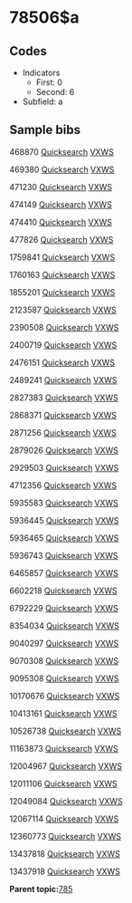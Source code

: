 # 78506$a

## Codes

-   Indicators
    -   First: 0
    -   Second: 6
-   Subfield: a

## Sample bibs

468870 [Quicksearch](https://search.library.yale.edu/catalog/468870) [VXWS](http://prodorbis.library.yale.edu:7014/vxws/GetHoldingsService?bibId=468870)

469380 [Quicksearch](https://search.library.yale.edu/catalog/469380) [VXWS](http://prodorbis.library.yale.edu:7014/vxws/GetHoldingsService?bibId=469380)

471230 [Quicksearch](https://search.library.yale.edu/catalog/471230) [VXWS](http://prodorbis.library.yale.edu:7014/vxws/GetHoldingsService?bibId=471230)

474149 [Quicksearch](https://search.library.yale.edu/catalog/474149) [VXWS](http://prodorbis.library.yale.edu:7014/vxws/GetHoldingsService?bibId=474149)

474410 [Quicksearch](https://search.library.yale.edu/catalog/474410) [VXWS](http://prodorbis.library.yale.edu:7014/vxws/GetHoldingsService?bibId=474410)

477826 [Quicksearch](https://search.library.yale.edu/catalog/477826) [VXWS](http://prodorbis.library.yale.edu:7014/vxws/GetHoldingsService?bibId=477826)

1759841 [Quicksearch](https://search.library.yale.edu/catalog/1759841) [VXWS](http://prodorbis.library.yale.edu:7014/vxws/GetHoldingsService?bibId=1759841)

1760163 [Quicksearch](https://search.library.yale.edu/catalog/1760163) [VXWS](http://prodorbis.library.yale.edu:7014/vxws/GetHoldingsService?bibId=1760163)

1855201 [Quicksearch](https://search.library.yale.edu/catalog/1855201) [VXWS](http://prodorbis.library.yale.edu:7014/vxws/GetHoldingsService?bibId=1855201)

2123587 [Quicksearch](https://search.library.yale.edu/catalog/2123587) [VXWS](http://prodorbis.library.yale.edu:7014/vxws/GetHoldingsService?bibId=2123587)

2390508 [Quicksearch](https://search.library.yale.edu/catalog/2390508) [VXWS](http://prodorbis.library.yale.edu:7014/vxws/GetHoldingsService?bibId=2390508)

2400719 [Quicksearch](https://search.library.yale.edu/catalog/2400719) [VXWS](http://prodorbis.library.yale.edu:7014/vxws/GetHoldingsService?bibId=2400719)

2476151 [Quicksearch](https://search.library.yale.edu/catalog/2476151) [VXWS](http://prodorbis.library.yale.edu:7014/vxws/GetHoldingsService?bibId=2476151)

2489241 [Quicksearch](https://search.library.yale.edu/catalog/2489241) [VXWS](http://prodorbis.library.yale.edu:7014/vxws/GetHoldingsService?bibId=2489241)

2827383 [Quicksearch](https://search.library.yale.edu/catalog/2827383) [VXWS](http://prodorbis.library.yale.edu:7014/vxws/GetHoldingsService?bibId=2827383)

2868371 [Quicksearch](https://search.library.yale.edu/catalog/2868371) [VXWS](http://prodorbis.library.yale.edu:7014/vxws/GetHoldingsService?bibId=2868371)

2871256 [Quicksearch](https://search.library.yale.edu/catalog/2871256) [VXWS](http://prodorbis.library.yale.edu:7014/vxws/GetHoldingsService?bibId=2871256)

2879026 [Quicksearch](https://search.library.yale.edu/catalog/2879026) [VXWS](http://prodorbis.library.yale.edu:7014/vxws/GetHoldingsService?bibId=2879026)

2929503 [Quicksearch](https://search.library.yale.edu/catalog/2929503) [VXWS](http://prodorbis.library.yale.edu:7014/vxws/GetHoldingsService?bibId=2929503)

4712356 [Quicksearch](https://search.library.yale.edu/catalog/4712356) [VXWS](http://prodorbis.library.yale.edu:7014/vxws/GetHoldingsService?bibId=4712356)

5935583 [Quicksearch](https://search.library.yale.edu/catalog/5935583) [VXWS](http://prodorbis.library.yale.edu:7014/vxws/GetHoldingsService?bibId=5935583)

5936445 [Quicksearch](https://search.library.yale.edu/catalog/5936445) [VXWS](http://prodorbis.library.yale.edu:7014/vxws/GetHoldingsService?bibId=5936445)

5936465 [Quicksearch](https://search.library.yale.edu/catalog/5936465) [VXWS](http://prodorbis.library.yale.edu:7014/vxws/GetHoldingsService?bibId=5936465)

5936743 [Quicksearch](https://search.library.yale.edu/catalog/5936743) [VXWS](http://prodorbis.library.yale.edu:7014/vxws/GetHoldingsService?bibId=5936743)

6465857 [Quicksearch](https://search.library.yale.edu/catalog/6465857) [VXWS](http://prodorbis.library.yale.edu:7014/vxws/GetHoldingsService?bibId=6465857)

6602218 [Quicksearch](https://search.library.yale.edu/catalog/6602218) [VXWS](http://prodorbis.library.yale.edu:7014/vxws/GetHoldingsService?bibId=6602218)

6792229 [Quicksearch](https://search.library.yale.edu/catalog/6792229) [VXWS](http://prodorbis.library.yale.edu:7014/vxws/GetHoldingsService?bibId=6792229)

8354034 [Quicksearch](https://search.library.yale.edu/catalog/8354034) [VXWS](http://prodorbis.library.yale.edu:7014/vxws/GetHoldingsService?bibId=8354034)

9040297 [Quicksearch](https://search.library.yale.edu/catalog/9040297) [VXWS](http://prodorbis.library.yale.edu:7014/vxws/GetHoldingsService?bibId=9040297)

9070308 [Quicksearch](https://search.library.yale.edu/catalog/9070308) [VXWS](http://prodorbis.library.yale.edu:7014/vxws/GetHoldingsService?bibId=9070308)

9095308 [Quicksearch](https://search.library.yale.edu/catalog/9095308) [VXWS](http://prodorbis.library.yale.edu:7014/vxws/GetHoldingsService?bibId=9095308)

10170676 [Quicksearch](https://search.library.yale.edu/catalog/10170676) [VXWS](http://prodorbis.library.yale.edu:7014/vxws/GetHoldingsService?bibId=10170676)

10413161 [Quicksearch](https://search.library.yale.edu/catalog/10413161) [VXWS](http://prodorbis.library.yale.edu:7014/vxws/GetHoldingsService?bibId=10413161)

10526738 [Quicksearch](https://search.library.yale.edu/catalog/10526738) [VXWS](http://prodorbis.library.yale.edu:7014/vxws/GetHoldingsService?bibId=10526738)

11163873 [Quicksearch](https://search.library.yale.edu/catalog/11163873) [VXWS](http://prodorbis.library.yale.edu:7014/vxws/GetHoldingsService?bibId=11163873)

12004967 [Quicksearch](https://search.library.yale.edu/catalog/12004967) [VXWS](http://prodorbis.library.yale.edu:7014/vxws/GetHoldingsService?bibId=12004967)

12011106 [Quicksearch](https://search.library.yale.edu/catalog/12011106) [VXWS](http://prodorbis.library.yale.edu:7014/vxws/GetHoldingsService?bibId=12011106)

12049084 [Quicksearch](https://search.library.yale.edu/catalog/12049084) [VXWS](http://prodorbis.library.yale.edu:7014/vxws/GetHoldingsService?bibId=12049084)

12067114 [Quicksearch](https://search.library.yale.edu/catalog/12067114) [VXWS](http://prodorbis.library.yale.edu:7014/vxws/GetHoldingsService?bibId=12067114)

12360773 [Quicksearch](https://search.library.yale.edu/catalog/12360773) [VXWS](http://prodorbis.library.yale.edu:7014/vxws/GetHoldingsService?bibId=12360773)

13437818 [Quicksearch](https://search.library.yale.edu/catalog/13437818) [VXWS](http://prodorbis.library.yale.edu:7014/vxws/GetHoldingsService?bibId=13437818)

13437918 [Quicksearch](https://search.library.yale.edu/catalog/13437918) [VXWS](http://prodorbis.library.yale.edu:7014/vxws/GetHoldingsService?bibId=13437918)

**Parent topic:**[785](../../tags/785/785.md)

